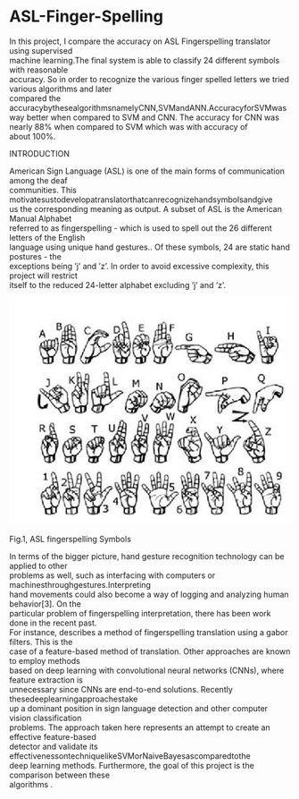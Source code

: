 # ASL-Finger-Spelling

In this project, I compare the accuracy on ASL Fingerspelling translator using supervised             
machine learning.The final system is able to classify 24 different symbols with reasonable             
accuracy.
So in order to recognize the various finger spelled letters we tried various algorithms and later               
compared the accuracybythesealgorithmsnamelyCNN,SVMandANN.AccuracyforSVMwas            
way better when compared to SVM and CNN. The accuracy for CNN was nearly 88% when compared to SVM which was with accuracy of    
about 100%.

INTRODUCTION 
 
American Sign Language (ASL) is one of the main forms of communication among the deaf    
communities. This motivatesustodevelopatranslatorthatcanrecognizehandsymbolsandgive          
us the corresponding meaning as output. A subset of ASL is the American Manual Alphabet        
referred to as fingerspelling - which is used to spell out the 26 different letters of the English     
language using unique hand gestures.. Of these symbols, 24 are static hand postures - the             
exceptions being ’j’ and ’z’. In order to avoid excessive complexity, this project will restrict     
itself to the reduced 24-letter alphabet excluding ’j’ and ’z’.  
 
 
 ![](Images_ASL/intro.JPG)
 
Fig.1, ASL fingerspelling Symbols 
 
 
In terms of the bigger picture, hand gesture recognition technology can be applied to other          
problems as well, such as interfacing with computers or machinesthroughgestures.Interpreting       
hand movements could also become a way of logging and analyzing human behavior​[3]. On the        
particular problem of fingerspelling interpretation, there has been work done in the recent past.  
For instance, describes a method of fingerspelling translation using a gabor filters. This is the          
case of a feature-based method of translation. Other approaches are known to employ methods         
based on deep learning with convolutional neural networks (CNNs), where feature extraction is      
unnecessary since CNNs are end-to-end solutions. Recently thesedeeplearningapproachestake          
up a dominant position in sign language detection and other computer vision classification             
problems. The approach taken here represents an attempt to create an effective feature-based         
detector and validate its effectivenessontechniquelikeSVMorNaiveBayesascomparedtothe              
deep learning methods. Furthermore, the goal of this project is the comparison between these      
algorithms . 
 
 
